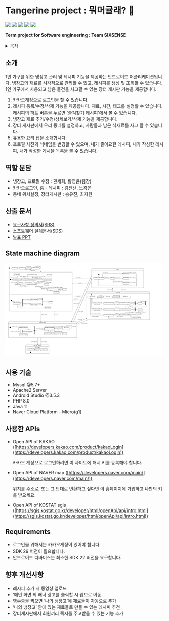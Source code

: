 # Tangerine project : 뭐머귤래? 🍊
<img src="https://img.shields.io/badge/Java-007396?style=flat&logo=Java&logoColor=white"/>
<img src="https://img.shields.io/badge/Android-3DDC84?style=flat&logo=Android&logoColor=white"/>
<img src="https://img.shields.io/badge/PHP-777BB4?style=flat&logo=PHP&logoColor=white"/>
<img src="https://img.shields.io/badge/MySQL-4479A1?style=flat&logo=MySQL&logoColor=white"/>
<img src="https://img.shields.io/badge/Apache-D22128?style=flat&logo=Apache&logoColor=white"/>


**Term project for Software engineering : Team SIXSENSE**

<details>
     <summary>목차</summary>

- [Tangerine project : 뭐머귤래? 🍊](#tangerine-project--뭐머귤래-)
  - [소개](#소개)
  - [역할 분담](#역할-분담)
  - [산출 문서](#산출-문서)
  - [State machine diagram](#state-machine-diagram)
  - [사용 기술](#사용-기술)
  - [사용한 APIs](#사용한-apis)
  - [Requirements](#requirements)
  - [향후 개선사항](#향후-개선사항)
</details>

  
## 소개

1인 가구를 위한 냉장고 관리 및 레시피 기능을 제공하는 안드로이드 어플리케이션입니다. 냉장고의 재료를 시각적으로 관리할 수 있고, 레시피를 생성 및 조회할 수 있습니다. 1인 가구에서 사용되고 남은 물건을 사고팔 수 있는 장터 게시판 기능을 제공합니다.

1. 카카오계정으로 로그인을 할 수 있습니다.
2. 레시피 등록/수정/삭제 기능을 제공합니다. 재료, 시간, 태그를 설정할 수 있습니다. 레시피의 하트 버튼을 누르면 '즐겨찾기 레시피'에서 볼 수 있습니다.
3. 냉장고 재료 추가/수정/상세보기/삭제 기능을 제공합니다.
4. 장터 게시판에서 우리 동네를 설정하고, 사람들과 남은 식재료를 사고 팔 수 있습니다.
5. 유용한 요리 팁을 소개합니다.
6. 프로필 사진과 닉네임을 변경할 수 있으며, 내가 좋아요한 레시피, 내가 작성한 레시피, 내가 작성한 게시물 목록을 볼 수 있습니다.


## 역할 분담
- 냉장고, 프로필 수정 : 권세희, 황영윤(팀장)
- 카카오로그인, 홈 - 레시피 : 김진선, 노강은
- 동네 위치설정, 장터게시판 : 송유진, 최지원

## 산출 문서
- [요구사항 정의서(SRS)](https://docs.google.com/spreadsheets/d/1aAH6LOKSH_gy26l1soGHsPVVNUKQ2eJc3T2wMxtxIHg/edit?usp=sharing)
- [소프트웨어 설계문서(SDS)](https://drive.google.com/file/d/1khjYd1C8UprFoMa_3XPZrgB129xaMEhB/view?usp=sharing)
- [발표 PPT](https://docs.google.com/presentation/d/1kA5-ugH5UoUlW7b7mETmIdnSBoM4q0lDmm9PtcKw40s/edit?usp=sharing)

## State machine diagram
![smd](smd.png)

## 사용 기술

- Mysql @5.7+
- Apache2 Server
- Android Studio @3.5.3
- PHP 8.0
- Java 11
- Naver Cloud Platform - Micro(g1)
  

## 사용한 APIs

- Open API of KAKAO ([https://developers.kakao.com/product/kakaoLogin](https://developers.kakao.com/product/kakaoLogin))

    카카오 계정으로 로그인하려면 이 사이트에 해시 키를 등록해야 합니다.

- Open API of NAVER map ([https://developers.naver.com/main/](https://developers.naver.com/main/))

    위치를 주소로, 또는 그 반대로 변환하고 싶다면 이 홈페이지에 가입하고 나만의 키를 받으세요.

- Open API of KOSTAT sgis ([https://sgis.kostat.go.kr/developer/html/openApi/api/intro.html](https://sgis.kostat.go.kr/developer/html/openApi/api/intro.html))

## Requirements

- 로그인을 위해서는 카카오계정이 있어야 합니다.
- SDK 29 버전이 필요합니다.
- 안드로이드 디바이스는 최소한 SDK 22 버전을 요구합니다.

## 향후 개선사항
- 레시피 추가 시 동영상 업로드
- ‘메인 화면’의 배너 광고를 클릭할 시 웹으로 이동
- 영수증을 찍으면 ‘나의 냉장고’에 재료들이 자동으로 추가
- ‘나의 냉장고’ 안에 있는 재료들로 만들 수 있는 레시피 추천
- 장터게시판에서 회원끼리 쪽지를 주고받을 수 있는 기능 추가
